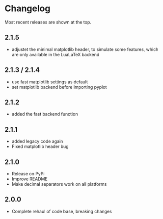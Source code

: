 # Changelog

Most recent releases are shown at the top.

## 2.1.5
- adjustet the minimal matplotlib header, to simulate some features, which are only available in the LuaLaTeX backend

## 2.1.3 / 2.1.4
- use fast matplotlib settings as default
- set matplotlib backend before importing pyplot

## 2.1.2
- added the fast backend function

## 2.1.1

- added legacy code again
- Fixed matplotlib header bug
  
## 2.1.0

- Release on PyPi
- Improve README
- Make decimal separators work on all platforms

## 2.0.0

- Complete rehaul of code base, breaking changes
